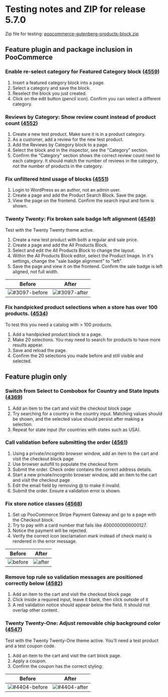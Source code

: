 # Testing notes and ZIP for release 5.7.0

Zip file for testing: [poocommerce-gutenberg-products-block.zip](https://github.com/poocommerce/poocommerce-gutenberg-products-block/files/6992852/poocommerce-gutenberg-products-block.zip)

## Feature plugin and package inclusion in PooCommerce

### Enable re-select category for Featured Category block ([4559](https://github.com/poocommerce/poocommerce-gutenberg-products-block/pull/4559))

1. Insert a featured category block into a page.
2. Select a category and save the block.
3. Reselect the block you just created.
4. Click on the edit button (pencil icon). Confirm you can select a different category.

### Reviews by Category: Show review count instead of product count ([4552](https://github.com/poocommerce/poocommerce-gutenberg-products-block/pull/4552))

1. Create a new test product. Make sure it is in a product category.
2. As a customer, add a review for the new test product.
3. Add the Reviews by Category block to a page.
4. Select the block and in the inspector, see the "Category" section.
5. Confirm the "Category" section shows the correct review count next to each category. It should match the number of reviews in the category, not the number of products in the category.

### Fix unfiltered html usage of blocks ([4551](https://github.com/poocommerce/poocommerce-gutenberg-products-block/pull/4551))

1. Login to WordPress as an author, not an admin user.
2. Create a page and add the Product Search Block. Save the page.
3. View the page on the frontend. Confirm the search input and form is shown.

### Twenty Twenty: Fix broken sale badge left alignment ([4549](https://github.com/poocommerce/poocommerce-gutenberg-products-block/pull/4549))

Test with the Twenty Twenty theme active.

1. Create a new test product with both a regular and sale price.
2. Create a page and add the All Products Block.
3. Select and edit the All Products Block to change the layout.
4. Within the All Products Block editor, select the Product Image. In it's settings, change the "sale badge alignment" to "left".
5. Save the page and view it on the frontend. Confirm the sale badge is left aligned, not full width.

| Before                                                                                                                | After                                                                                                                |
| --------------------------------------------------------------------------------------------------------------------- | -------------------------------------------------------------------------------------------------------------------- |
| ![#3097-before](https://user-images.githubusercontent.com/3323310/128196639-39369cc7-af8e-4e41-929c-2bce28010e99.png) | ![#3097-after](https://user-images.githubusercontent.com/3323310/128197197-e9bbaa63-c71e-485e-8c40-abe14e1b9919.png) |

### Fix handpicked product selections when a store has over 100 products. ([4534](https://github.com/poocommerce/poocommerce-gutenberg-products-block/pull/4534))

To test this you need a catalog with > 100 products.

1. Add a handpicked product block to a page.
2. Make 20 selections. You may need to search for products to have more results appear.
3. Save and reload the page.
4. Confirm the 20 selections you made before and still visible and selected.

## Feature plugin only

### Switch from Select to Combobox for Country and State Inputs ([4369](https://github.com/poocommerce/poocommerce-gutenberg-products-block/pull/4369))

1. Add an item to the cart and visit the checkout block page
2. Try searching for a country in the country input. Matching values should be shown, and the selected value should persist after making a selection.
3. Repeat for state input (for countries with states such as USA).

### Call validation before submitting the order ([4561](https://github.com/poocommerce/poocommerce-gutenberg-products-block/pull/4561))

1. Using a private/incognito browser window, add an item to the cart and visit the checkout block page
2. Use browser autofill to populate the checkout form
3. Submit the order. Check order contains the correct address details.
4. Start a new private/incognito browser window, add an item to the cart and visit the checkout page
5. Edit the email field by removing @ to make it invalid.
6. Submit the order. Ensure a validation error is shown.

### Fix store notice classes ([4568](https://github.com/poocommerce/poocommerce-gutenberg-products-block/pull/4568))

1. Set up PooCommerce Stripe Payment Gateway and go to a page with the Checkout block.
2. Try to pay with a card number that fails like 4000000000000127.
3. Notice the payment will be rejected.
4. Verify the correct icon (exclamation mark instead of check mark) is rendered in the error message.

| Before                                                                                                          | After                                                                                                          |
| --------------------------------------------------------------------------------------------------------------- | -------------------------------------------------------------------------------------------------------------- |
| ![before](https://user-images.githubusercontent.com/1558827/129184772-371e9fc8-49d8-4b70-bede-fad0772328a5.png) | ![after](https://user-images.githubusercontent.com/1558827/129184925-6ee304cb-4540-4659-b154-fbeb7e418a55.png) |

### Remove top rule so validation messages are positioned correctly below ([4582](https://github.com/poocommerce/poocommerce-gutenberg-products-block/pull/4582))

1. Add an item to the cart and visit the checkout block page
2. Click inside a required input, leave it blank, then click outside of it
3. A red validation notice should appear below the field. It should not overlap other content.

### Twenty Twenty-One: Adjust removable chip background color ([4547](https://github.com/poocommerce/poocommerce-gutenberg-products-block/pull/4547))

Test with the Twenty Twenty-One theme active. You'll need a test product and a test coupon code.

1. Add an item to the cart and visit the cart block page.
2. Apply a coupon.
3. Confirm the coupon has the correct styling:

| Before                                                                                                                | After                                                                                                                |
| --------------------------------------------------------------------------------------------------------------------- | -------------------------------------------------------------------------------------------------------------------- |
| ![#4404-before](https://user-images.githubusercontent.com/3323310/128184619-030aecf6-1496-43c8-b649-c7e513d9a377.png) | ![#4404-after](https://user-images.githubusercontent.com/3323310/128184613-fb17fd6c-c7c4-401c-9628-5337f1b24082.png) |
